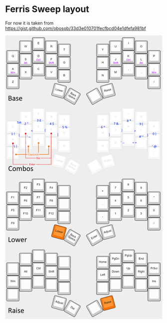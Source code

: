 # Ferris Sweep layout

For now it is taken from <https://gist.github.com/obosob/33d3e010701fecfbcd04e1dfefa981bf>

![layout](./layout.png)
